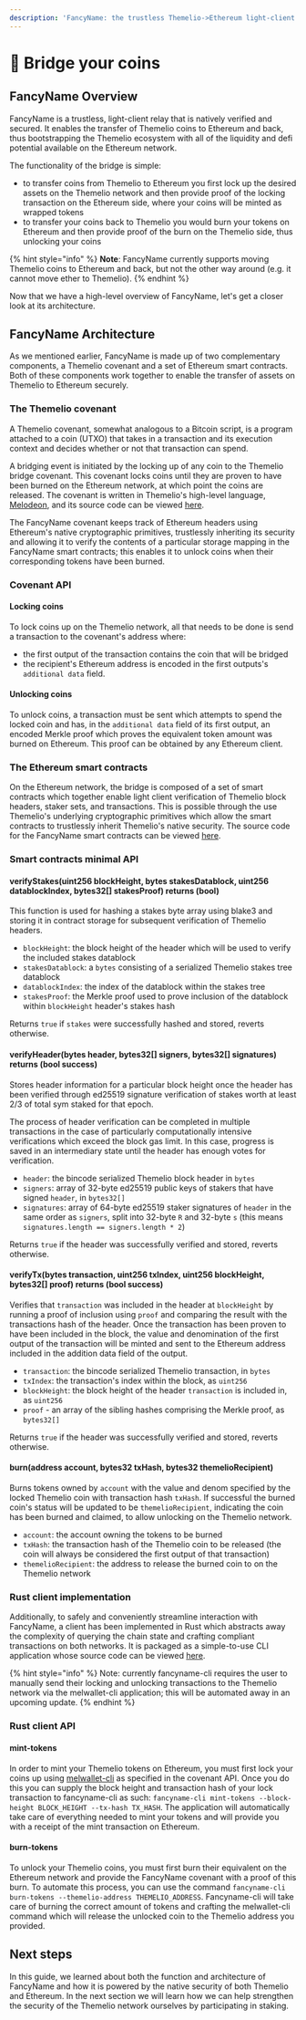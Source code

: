 ```yaml
---
description: 'FancyName: the trustless Themelio->Ethereum light-client relay'
---
```


# 🌉 Bridge your coins

## FancyName Overview

FancyName is a trustless, light-client relay that is natively verified and secured. It enables the transfer of Themelio coins to Ethereum and back, thus bootstrapping the Themelio ecosystem with all of the liquidity and defi potential available on the Ethereum network.

The functionality of the bridge is simple:

* to transfer coins from Themelio to Ethereum you first lock up the desired assets on the Themelio network and then provide proof of the locking transaction on the Ethereum side, where your coins will be minted as wrapped tokens
* to transfer your coins back to Themelio you would burn your tokens on Ethereum and then provide proof of the burn on the Themelio side, thus unlocking your coins

{% hint style="info" %}
**Note**: FancyName currently supports moving Themelio coins to Ethereum and back, but not the other way around (e.g. it cannot move ether to Themelio).
{% endhint %}

Now that we have a high-level overview of FancyName, let's get a closer look at its architecture.

## FancyName Architecture

As we mentioned earlier, FancyName is made up of two complementary components, a Themelio covenant and a set of Ethereum smart contracts. Both of these components work together to enable the transfer of assets on Themelio to Ethereum securely.

### The Themelio covenant

A Themelio covenant, somewhat analogous to a Bitcoin script, is a program attached to a coin (UTXO) that takes in a transaction and its execution context and decides whether or not that transaction can spend.

A bridging event is initiated by the locking up of any coin to the Themelio bridge covenant. This covenant locks coins until they are proven to have been burned on the Ethereum network, at which point the coins are released. The covenant is written in Themelio's high-level language, [Melodeon](https://melodeonlang.org), and its source code can be viewed [here](https://github.com/themeliolabs/bridge-covenants).

The FancyName covenant keeps track of Ethereum headers using Ethereum's native cryptographic primitives, trustlessly inheriting its security and allowing it to verify the contents of a particular storage mapping in the FancyName smart contracts; this enables it to unlock coins when their corresponding tokens have been burned.

### Covenant API

#### Locking coins

To lock coins up on the Themelio network, all that needs to be done is send a transaction to the covenant's address where:

* the first output of the transaction contains the coin that will be bridged
* the recipient's Ethereum address is encoded in the first outputs's `additional data` field.

#### Unlocking coins

To unlock coins, a transaction must be sent which attempts to spend the locked coin and has, in the `additional data` field of its first output, an encoded Merkle proof which proves the equivalent token amount was burned on Ethereum. This proof can be obtained by any Ethereum client.

### The Ethereum smart contracts

On the Ethereum network, the bridge is composed of a set of smart contracts which together enable light client verification of Themelio block headers, staker sets, and transactions. This is possible through the use Themelio's underlying cryptographic primitives which allow the smart contracts to trustlessly inherit Themelio's native security. The source code for the FancyName smart contracts can be viewed [here](https://github.com/themeliolabs/bridge-sol).

### Smart contracts minimal API

#### verifyStakes(uint256 blockHeight, bytes stakesDatablock, uint256 datablockIndex, bytes32\[] stakesProof) returns (bool)

This function is used for hashing a stakes byte array using blake3 and storing it in contract storage for subsequent verification of Themelio headers.

* `blockHeight`: the block height of the header which will be used to verify the included stakes datablock
* `stakesDatablock`: a `bytes` consisting of a serialized Themelio stakes tree datablock
* `datablockIndex`: the index of the datablock within the stakes tree
* `stakesProof`: the Merkle proof used to prove inclusion of the datablock within `blockHeight` header's stakes hash

Returns `true` if `stakes` were successfully hashed and stored, reverts otherwise.

#### verifyHeader(bytes header, bytes32\[] signers, bytes32\[] signatures) returns (bool success)

Stores header information for a particular block height once the header has been verified through ed25519 signature verification of stakes worth at least 2/3 of total sym staked for that epoch.

The process of header verification can be completed in multiple transactions in the case of particularly computationally intensive verifications which exceed the block gas limit. In this case, progress is saved in an intermediary state until the header has enough votes for verification.

* `header`: the bincode serialized Themelio block header in `bytes`
* `signers`: array of 32-byte ed25519 public keys of stakers that have signed `header`, in `bytes32[]`
* `signatures`: array of 64-byte ed25519 staker signatures of `header` in the same order as `signers`, split into 32-byte `R` and 32-byte `s` (this means `signatures.length == signers.length * 2`)

Returns `true` if the header was successfully verified and stored, reverts otherwise.

#### verifyTx(bytes transaction, uint256 txIndex, uint256 blockHeight, bytes32\[] proof) returns (bool success)

Verifies that `transaction` was included in the header at `blockHeight` by running a proof of inclusion using `proof` and comparing the result with the transactions hash of the header. Once the transaction has been proven to have been included in the block, the value and denomination of the first output of the transaction will be minted and sent to the Ethereum address included in the addition data field of the output.

* `transaction`: the bincode serialized Themelio transaction, in `bytes`
* `txIndex`: the transaction's index within the block, as `uint256`
* `blockHeight`: the block height of the header `transaction` is included in, as `uint256`
* `proof` - an array of the sibling hashes comprising the Merkle proof, as `bytes32[]`

Returns `true` if the header was successfully verified and stored, reverts otherwise.

#### burn(address account, bytes32 txHash, bytes32 themelioRecipient)

Burns tokens owned by `account` with the value and denom specified by the locked Themelio coin with transaction hash `txHash`. If successful the burned coin's status will be updated to be `themelioRecipient`, indicating the coin has been burned and claimed, to allow unlocking on the Themelio network.

* `account`: the account owning the tokens to be burned
* `txHash`: the transaction hash of the Themelio coin to be released (the coin will always be considered the first output of that transaction)
* `themelioRecipient`: the address to release the burned coin to on the Themelio network

### Rust client implementation

Additionally, to safely and conveniently streamline interaction with FancyName, a client has been implemented in Rust which abstracts away the complexity of querying the chain state and crafting compliant transactions on both networks. It is packaged as a simple-to-use CLI application whose source code can be viewed [here](https://github.com/themeliolabs/bridge-cli).

{% hint style="info" %}
Note: currently fancyname-cli requires the user to manually send their locking and unlocking transactions to the Themelio network via the melwallet-cli application; this will be automated away in an upcoming update.
{% endhint %}

### Rust client API

#### mint-tokens

In order to mint your Themelio tokens on Ethereum, you must first lock your coins up using [melwallet-cli](developer-guides/using-wallets/) as specified in the covenant API. Once you do this you can supply the block height and transaction hash of your lock transaction to fancyname-cli as such: `fancyname-cli mint-tokens --block-height BLOCK_HEIGHT --tx-hash TX_HASH`. The application will automatically take care of everything needed to mint your tokens and will provide you with a receipt of the mint transaction on Ethereum.

#### burn-tokens

To unlock your Themelio coins, you must first burn their equivalent on the Ethereum network and provide the FancyName covenant with a proof of this burn. To automate this process, you can use the command `fancyname-cli burn-tokens --themelio-address THEMELIO_ADDRESS`. Fancyname-cli will take care of burning the correct amount of tokens and crafting the melwallet-cli command which will release the unlocked coin to the Themelio address you provided.

## Next steps

In this guide, we learned about both the function and architecture of FancyName and how it is powered by the native security of both Themelio and Ethereum. In the next section we will learn how we can help strengthen the security of the Themelio network ourselves by participating in staking.
